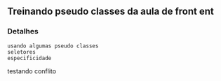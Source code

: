 ## Treinando pseudo classes da aula de front ent 

### Detalhes
```
usando algumas pseudo classes 
seletores 
especificidade

```
testando conflito